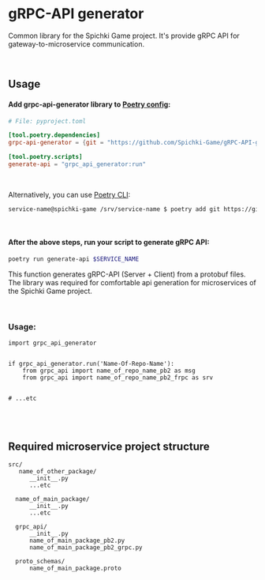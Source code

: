 # gRPC-API generator

Common library for the Spichki Game project. It's provide gRPC API for gateway-to-microservice communication.

<br>

## Usage

#### Add **grpc-api-generator** library to [Poetry config](https://python-poetry.org/docs/pyproject/):

```toml
# File: pyproject.toml

[tool.poetry.dependencies]
grpc-api-generator = {git = "https://github.com/Spichki-Game/gRPC-API-generator.git"}

[tool.poetry.scripts]
generate-api = "grpc_api_generator:run"

```

<br>

Alternatively, you can use [Poetry CLI](https://python-poetry.org/docs/cli/#add):
```bash
service-name@spichki-game /srv/service-name $ poetry add git https://github.com/Spichki-Game/gRPC-API-generator.git
```

<br>

#### After the above steps, run your script to generate gRPC API:

```bash
poetry run generate-api $SERVICE_NAME
```


This function generates gRPC-API (Server + Client) from a protobuf files. The library was required for comfortable api generation for microservices of the Spichki Game project.

<br>

### Usage:

```
import grpc_api_generator


if grpc_api_generator.run('Name-Of-Repo-Name'):
	from grpc_api import name_of_repo_name_pb2 as msg
	from grpc_api import name_of_repo_name_pb2_frpc as srv


# ...etc
```

<br>
<br>

## Required microservice project structure

```
src/
   name_of_other_package/
      __init__.py
      ...etc

  name_of_main_package/
      __init__.py
      ...etc

  grpc_api/
      __init__.py
      name_of_main_package_pb2.py
      name_of_main_package_pb2_grpc.py

  proto_schemas/
      name_of_main_package.proto
```
